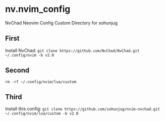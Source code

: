 # nv.nvim_config

NvChad Neovim Config Custom Directory for sohunjug

## First

Install NvChad: `git clone https://github.com/NvChad/NvChad.git ~/.config/nvim -b v2.0`

## Second

`rm -rf ~/.config/nvim/lua/custom`

## Third

Install this config: `git clone https://github.com/sohunjug/nvim-nvchad.git ~/.config/nvim/lua/custom -b v2.0`
